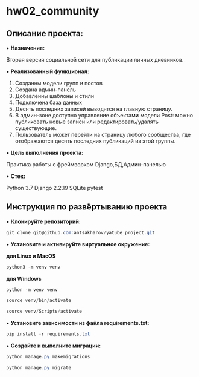 # hw02_community

## Описание проекта: 

•	**Назначение:** 

Вторая версия социальной сети для публикации личных дневников. 

•	**Реализованный функционал:** 

1. Созданны модели групп и постов
2. Создана админ-панель
3. Добавленны шаблоны и стили
4. Подключена база данных
5. Десять последних записей выводятся на главную страницу. 
6. В админ-зоне доступно управление объектами модели Post: можно публиковать новые записи или редактировать/удалять существующие.
7. Пользователь может перейти на страницу любого сообщества, где отображаются десять последних публикаций из этой группы.

•	**Цель выполнения проекта:**

Практика работы с фреймворком Django,БД,Админ-панелью

•	**Стек:**

Python 3.7
Django 2.2.19
SQLite
pytest

## Инструкция по развёртыванию проекта

•	**Клонируйте репозиторий:**

```csharp 
git clone git@github.com:antsakharov/yatube_project.git
```

•	**Установите и активируйте виртуальное окружение:**

**для Linux и MacOS**

```csharp 
python3 -m venv venv
```

**для Windows**

```csharp 
python -m venv venv
```

```csharp 
source venv/bin/activate
```

```csharp 
source venv/Scripts/activate
```

•	**Установите зависимости из файла requirements.txt:**

```csharp 
pip install -r requirements.txt
```
•	**Создайте и выполните миграции:**

```csharp 
python manage.py makemigrations
```

```csharp 
python manage.py migrate
```

